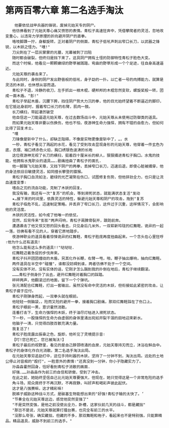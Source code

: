 # 第两百零六章 第二名选手淘汰
        他要依仗战甲兵器的锋锐，废掉元始天专的阴尸。
       他彷佛看到了元始天尊心痛又愤怒的表情。青松子高速狂奔中，凭借攀爬者的灵活，忽地改变重心，以违背力学原理的折向避开阴尸的直拳。
       咯吱脚踝一拧，身躯旋转，正对着阴尸的侧面，青松子低吼声刺出窄口长刀，以武器之锋锐，以木妖之怪力。"噗!"
       刀尖刺在了一层灰蒙蒙的光墓，光幕被刺了凹陷
       随时都会破裂，但终归是挡下来了。这具阴尸拥有土怪的防御特性青松子脸色大变。
       而这个时候，他看见一颗颗嫩绿的野草被践踏，弯曲的野草形成一个个足迹，往自身高速逼近。
       元始天尊的袭击来了。
       与此同时，身侧的阴尸发出野兽般的低吼，身子勐的一扑。以亡者一号的肉搏能力，就算是灵活的木妖，也休想从容而退。
       青松子不退，冷静的收刀，左手抓出一根木棍，硬邦邦的木棍忽然变软，螺旋桨般一转，团成一面木盾。"彭!"
       青松子举起木盾，沉腰下胯，挡住阴尸势大力沉的拳，他的目光始终望着不断逼近的脚印，在它抵达身前时，握着窄口长刀的右臂，肌肉一鼓。
       长刀横扫，带起凄厉破空
       他自信这一刀能逼退元始天尊，在过去数场战斗中，元始天尊从未使用过防御类的道具。
       而如果元始天尊非要以伤换伤，他也不怕，夜游神生命力强悍，拥有不错的自愈力，但如何比得了回复术士。
       "噗
       刀锋像是斩中了什么，却缺乏阻碍，不像是实物更像是斩中了，…，水
       一秒，青松子看见了溅起的水花，看见了受到攻击显现身形的元始天尊，他穿着一件玄色为底，衣摆、袖口绣赤色火焰，胸口绣银色波涛的长袍
       这位夜游神无视了长刀的横扫，挺着四十厘米长的柳人，狠狠捅进青松子胸口。水鬼的技能，他拥有水鬼职业的道具…….剧痛扭曲了青松子的面孔.
       他一脚踹飞元始天尊，又挡下阴尸的两拳，丢掉窄口长刀，迅速后退，即使心脏被捅穿，他的身法依旧日敏捷灵活，如同擅长攀登的猿猴。
       青松子胸口血流如注，碧绿的光芒凝聚在伤口，试图修复伤势，但他拼劲全力，也只是让流血速度变季∶
       嗜血之刃的流血功能，克制了木妖的回复。
       我没有输，我还有一次"复苏"的机会，等到濒死状态，就能满状态复活"发动
       ★…接下来的时间里，依靠灵活的特性，躲避元始天尊和阴尸的攻击，拖到"复苏
       青松子临危不乱，迅速制定策略。并丢弃了窄口长刀，这件过于沉重，这样情况下，会影响他的灵活度。
       木妖的灵活性，如今成了他唯一的依仗。
       突然，后背传来"彭彭"两声闷响，青松子肩脾骨裂开，踉跄前奔。
       遭遇袭击了他又惊又怒的回头看去，只见身后几米外，一双崭新玲珑的红舞鞋，诡异的一起一落，彷佛有看不见的人，穿着它原地踏步。
       夜游神职业的道具看着惊悚诡异的红舞鞋，青松子脸庞再度扭曲起来。一个念头在心里狂呼∶他为什么还有道具!
       他怎么能有这么多的道具!!"哒哒哒.
       红舞鞋迈着急促的步伐奔来。
       青松子抖开团团缠绕的木盾，另其化作长鞭，右臂一甩，啪，鞭子抽出爆响，抽向红舞鞋。
       两件道具在半空中"碰撞"，谁都没妨碍到谁，两者彷佛不处于一个空间。
       没有实体不对，没有实体的话，它刚才怎么踹到我的扑倒在地后，青松子继续翻滚。
       ………青松子侧身扑了出去，避开红舞鞋对着胸口的踩踏。
       砰砰两声，他翻滚过的地面，留下一个个弹坑。
       张元清配合红舞鞋，打出一套输出，虽然没有命中灵活的木妖，但衔接如此紧密的攻击，让青松子疲于应付。
       青松子刚弹身而起，一双拳头就在眼前。
       他轻轻一侧脑袋，，险而又险的避开一拳，接着胸口剧痛，那双红舞鞋踩在了伤口上。
       青松子眼前一黑，意识霍然消散。
       连番打击下，生命力强悍的木妖，终于油尽灯枯进入濒死状态。
       下一秒，一股强悍的生命力自虚弱的身体里涌出宛如开裂干涸的田地迎来新水。
       他脑子一清，只觉得四肢百骸充满力量。
       我复活了!
       青松子脸庞露出振奋之色，旋即，他听见了灵境提示音∶
       【叮!您已死亡，您已被淘汰!】
       青松子最后的视野里，看见的是自己脖颈喷涌的血泉，元始天尊持刃而立，沐浴在鲜血中。青松子的身体化作白光消散。第二名选手淘汰出局。
       在元始天尊穷追勐打中，这位手持利器的木妖，坚持了一分钟不到，淘汰出局。远处的土地公停止对音痴的"殴打"，一脸意外的表情∶"还真没到一分钟，你小子隐藏实力了。
       孙淼淼霍然回身，恰好看到青松子消散的画面.
       好强.……孙淼淼作为前三的自信和骄傲，受到了冲击。
       在此之前，她始终坚信自己比元始天尊要强大，但现在，她只觉得这是一个非常危险的选手
       角斗场，观众席终于不再沉默，不再寂静，叫好声和喝彩声彼此起伏。
       这才是八强赛嘛，这才精彩嘛!
       脱裤子威胁这种战斗方式，是碳基生物能想出来的"好强!青松子输的太快了。‘
       "节奏全在元始天尊这边，感觉他突然变强了"
       "不是突然变强，是他之前没使出全力，卧槽，这家伙前几天的战斗，都是藏拙"
       "那岂不是说，元始天尊就算打擂台赛，也完全有前三的水平。
       "没那么夸张，确实藏拙，但藏的不多，那双舞鞋和袍子，看起来也不是特别强，只能算精品。精品道具，威胁不到前三的选手。"
